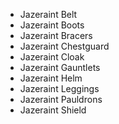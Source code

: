 - <WowHeadItem id="9901">Jazeraint Belt</WowHeadItem>
- <WowHeadItem id="9895">Jazeraint Boots</WowHeadItem>
- <WowHeadItem id="9896">Jazeraint Bracers</WowHeadItem>
- <WowHeadItem id="9897">Jazeraint Chestguard</WowHeadItem>
- <WowHeadItem id="9898">Jazeraint Cloak</WowHeadItem>
- <WowHeadItem id="9900">Jazeraint Gauntlets</WowHeadItem>
- <WowHeadItem id="9902">Jazeraint Helm</WowHeadItem>
- <WowHeadItem id="9903">Jazeraint Leggings</WowHeadItem>
- <WowHeadItem id="9904">Jazeraint Pauldrons</WowHeadItem>
- <WowHeadItem id="9899">Jazeraint Shield</WowHeadItem>